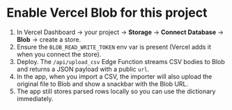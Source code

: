 # Enable Vercel Blob for this project

1. In Vercel Dashboard → your project → **Storage** → **Connect Database** → **Blob** → create a store.
2. Ensure the `BLOB_READ_WRITE_TOKEN` env var is present (Vercel adds it when you connect the store).
3. Deploy. The `/api/upload_csv` Edge Function streams CSV bodies to Blob and returns a JSON payload with a public `url`.
4. In the app, when you import a CSV, the importer will also upload the original file to Blob and show a snackbar with the Blob URL.
5. The app still stores parsed rows locally so you can use the dictionary immediately.

